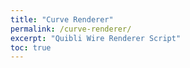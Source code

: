 ```yaml
---
title: "Curve Renderer"
permalink: /curve-renderer/
excerpt: "Quibli Wire Renderer Script"
toc: true
---
```


